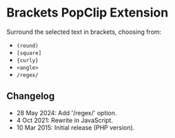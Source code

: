 # Brackets PopClip Extension

Surround the selected text in brackets, choosing from:

- `(round)`
- `[square]`
- `{curly}`
- `<angle>`
- `/regex/`

## Changelog

- 28 May 2024: Add '/regex/' option.
- 4 Oct 2021: Rewrite in JavaScript.
- 10 Mar 2015: Initial release (PHP version).
